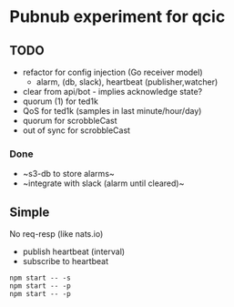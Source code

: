 # Pubnub experiment for qcic

## TODO 

- refactor for config injection (Go receiver model)
  - alarm, (db, slack), heartbeat (publisher,watcher)
- clear from api/bot - implies acknowledge state?
- quorum (1) for ted1k
- QoS for ted1k (samples in last minute/hour/day)
- quorum for scrobbleCast
- out of sync for scrobbleCast

### Done
- ~s3-db to store alarms~ 
- ~integrate with slack (alarm until cleared)~

## Simple
No req-resp (like nats.io)

- publish heartbeat (interval)
- subscribe to heartbeat
```
npm start -- -s
npm start -- -p
npm start -- -p
```


